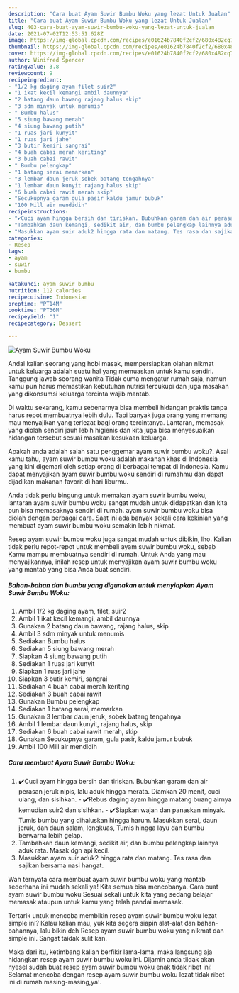 ```yaml
---
description: "Cara buat Ayam Suwir Bumbu Woku yang lezat Untuk Jualan"
title: "Cara buat Ayam Suwir Bumbu Woku yang lezat Untuk Jualan"
slug: 403-cara-buat-ayam-suwir-bumbu-woku-yang-lezat-untuk-jualan
date: 2021-07-02T12:53:51.628Z
image: https://img-global.cpcdn.com/recipes/e01624b7840f2cf2/680x482cq70/ayam-suwir-bumbu-woku-foto-resep-utama.jpg
thumbnail: https://img-global.cpcdn.com/recipes/e01624b7840f2cf2/680x482cq70/ayam-suwir-bumbu-woku-foto-resep-utama.jpg
cover: https://img-global.cpcdn.com/recipes/e01624b7840f2cf2/680x482cq70/ayam-suwir-bumbu-woku-foto-resep-utama.jpg
author: Winifred Spencer
ratingvalue: 3.8
reviewcount: 9
recipeingredient:
- "1/2 kg daging ayam filet suir2"
- "1 ikat kecil kemangi ambil daunnya"
- "2 batang daun bawang rajang halus skip"
- "3 sdm minyak untuk menumis"
- " Bumbu halus"
- "5 siung bawang merah"
- "4 siung bawang putih"
- "1 ruas jari kunyit"
- "1 ruas jari jahe"
- "3 butir kemiri sangrai"
- "4 buah cabai merah keriting"
- "3 buah cabai rawit"
- " Bumbu pelengkap"
- "1 batang serai memarkan"
- "3 lembar daun jeruk sobek batang tengahnya"
- "1 lembar daun kunyit rajang halus skip"
- "6 buah cabai rawit merah skip"
- "Secukupnya garam gula pasir kaldu jamur bubuk"
- "100 Mill air mendidih"
recipeinstructions:
- "✔️Cuci ayam hingga bersih dan tiriskan. Bubuhkan garam dan air perasan jeruk nipis, lalu aduk hingga merata. Diamkan 20 menit, cuci ulang, dan sisihkan. ✔️Rebus daging ayam hingga matang buang airnya kemudian suir2 dan sisihkan. ✔️Siapkan wajan dan panaskan minyak. Tumis bumbu yang dihaluskan hingga harum. Masukkan serai, daun jeruk, dan daun salam, lengkuas, Tumis hingga layu dan bumbu berwarna lebih gelap."
- "Tambahkan daun kemangi, sedikit air, dan bumbu pelengkap lainnya aduk rata. Masak dgn api kecil."
- "Masukkan ayam suir aduk2 hingga rata dan matang. Tes rasa dan sajikan bersama nasi hangat."
categories:
- Resep
tags:
- ayam
- suwir
- bumbu

katakunci: ayam suwir bumbu 
nutrition: 112 calories
recipecuisine: Indonesian
preptime: "PT14M"
cooktime: "PT36M"
recipeyield: "1"
recipecategory: Dessert

---
```



![Ayam Suwir Bumbu Woku](https://img-global.cpcdn.com/recipes/e01624b7840f2cf2/680x482cq70/ayam-suwir-bumbu-woku-foto-resep-utama.jpg)

Andai kalian seorang yang hobi masak, mempersiapkan olahan nikmat untuk keluarga adalah suatu hal yang memuaskan untuk kamu sendiri. Tanggung jawab seorang  wanita Tidak cuma mengatur rumah saja, namun kamu pun harus memastikan kebutuhan nutrisi tercukupi dan juga masakan yang dikonsumsi keluarga tercinta wajib mantab.

Di waktu  sekarang, kamu sebenarnya bisa membeli hidangan praktis tanpa harus repot membuatnya lebih dulu. Tapi banyak juga orang yang memang mau menyajikan yang terlezat bagi orang tercintanya. Lantaran, memasak yang diolah sendiri jauh lebih higienis dan kita juga bisa menyesuaikan hidangan tersebut sesuai masakan kesukaan keluarga. 



Apakah anda adalah salah satu penggemar ayam suwir bumbu woku?. Asal kamu tahu, ayam suwir bumbu woku adalah makanan khas di Indonesia yang kini digemari oleh setiap orang di berbagai tempat di Indonesia. Kamu dapat menyajikan ayam suwir bumbu woku sendiri di rumahmu dan dapat dijadikan makanan favorit di hari liburmu.

Anda tidak perlu bingung untuk memakan ayam suwir bumbu woku, lantaran ayam suwir bumbu woku sangat mudah untuk didapatkan dan kita pun bisa memasaknya sendiri di rumah. ayam suwir bumbu woku bisa diolah dengan berbagai cara. Saat ini ada banyak sekali cara kekinian yang membuat ayam suwir bumbu woku semakin lebih nikmat.

Resep ayam suwir bumbu woku juga sangat mudah untuk dibikin, lho. Kalian tidak perlu repot-repot untuk membeli ayam suwir bumbu woku, sebab Kamu mampu membuatnya sendiri di rumah. Untuk Anda yang mau menyajikannya, inilah resep untuk menyajikan ayam suwir bumbu woku yang mantab yang bisa Anda buat sendiri.

<!--inarticleads1-->

##### Bahan-bahan dan bumbu yang digunakan untuk menyiapkan Ayam Suwir Bumbu Woku:

1. Ambil 1/2 kg daging ayam, filet, suir2
1. Ambil 1 ikat kecil kemangi, ambil daunnya
1. Gunakan 2 batang daun bawang, rajang halus, skip
1. Ambil 3 sdm minyak untuk menumis
1. Sediakan  Bumbu halus
1. Sediakan 5 siung bawang merah
1. Siapkan 4 siung bawang putih
1. Sediakan 1 ruas jari kunyit
1. Siapkan 1 ruas jari jahe
1. Siapkan 3 butir kemiri, sangrai
1. Sediakan 4 buah cabai merah keriting
1. Sediakan 3 buah cabai rawit
1. Gunakan  Bumbu pelengkap
1. Sediakan 1 batang serai, memarkan
1. Gunakan 3 lembar daun jeruk, sobek batang tengahnya
1. Ambil 1 lembar daun kunyit, rajang halus, skip
1. Sediakan 6 buah cabai rawit merah, skip
1. Gunakan Secukupnya garam, gula pasir, kaldu jamur bubuk
1. Ambil 100 Mill air mendidih




<!--inarticleads2-->

##### Cara membuat Ayam Suwir Bumbu Woku:

1. ✔️Cuci ayam hingga bersih dan tiriskan. Bubuhkan garam dan air perasan jeruk nipis, lalu aduk hingga merata. Diamkan 20 menit, cuci ulang, dan sisihkan. - ✔️Rebus daging ayam hingga matang buang airnya kemudian suir2 dan sisihkan. - ✔️Siapkan wajan dan panaskan minyak. Tumis bumbu yang dihaluskan hingga harum. Masukkan serai, daun jeruk, dan daun salam, lengkuas, Tumis hingga layu dan bumbu berwarna lebih gelap.
1. Tambahkan daun kemangi, sedikit air, dan bumbu pelengkap lainnya aduk rata. Masak dgn api kecil.
1. Masukkan ayam suir aduk2 hingga rata dan matang. Tes rasa dan sajikan bersama nasi hangat.




Wah ternyata cara membuat ayam suwir bumbu woku yang mantab sederhana ini mudah sekali ya! Kita semua bisa mencobanya. Cara buat ayam suwir bumbu woku Sesuai sekali untuk kita yang sedang belajar memasak ataupun untuk kamu yang telah pandai memasak.

Tertarik untuk mencoba membikin resep ayam suwir bumbu woku lezat simple ini? Kalau kalian mau, yuk kita segera siapin alat-alat dan bahan-bahannya, lalu bikin deh Resep ayam suwir bumbu woku yang nikmat dan simple ini. Sangat taidak sulit kan. 

Maka dari itu, ketimbang kalian berfikir lama-lama, maka langsung aja hidangkan resep ayam suwir bumbu woku ini. Dijamin anda tiidak akan nyesel sudah buat resep ayam suwir bumbu woku enak tidak ribet ini! Selamat mencoba dengan resep ayam suwir bumbu woku lezat tidak ribet ini di rumah masing-masing,ya!.

